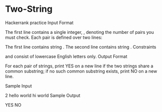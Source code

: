 # Two-String
Hackerrank practice
Input Format

The first line contains a single integer, , denoting the number of  pairs you must check. 
Each pair is defined over two lines:

The first line contains string .
The second line contains string .
Constraints

 and  consist of lowercase English letters only.
Output Format

For each  pair of strings, print YES on a new line if the two strings share a common substring; if no such common substring exists, print NO on a new line.

Sample Input

2
hello
world
hi
world
Sample Output

YES
NO
